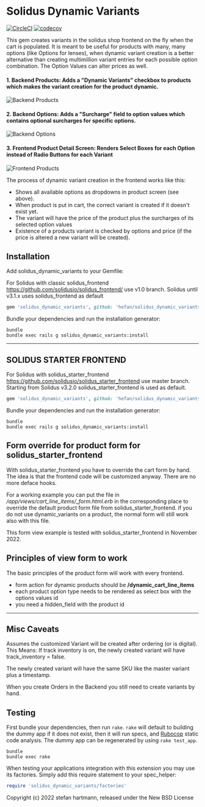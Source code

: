 # Solidus Dynamic Variants

[![CircleCI](https://circleci.com/gh/hefan/solidus_dynamic_variants.svg?style=shield)](https://circleci.com/gh/hefan/solidus_dynamic_variants)
[![codecov](https://codecov.io/gh/hefan/solidus_dynamic_variants/branch/master/graph/badge.svg)](https://codecov.io/gh/hefan/solidus_dynamic_variants)

This gem creates variants in the solidus shop frontend on the fly when the cart is populated.
It is meant to be useful for products with many, many options (like Options for lenses), when dynamic variant creation is a better alternative than creating multimillion variant entries for each possible option combination. The Option Values can alter prices as well.

#### 1. Backend Products: Adds a "Dynamic Variants" checkbox to products which makes the variant creation for the product dynamic.

![Backend Products](https://hefan.github.io/images/be_products_2.png)


#### 2. Backend Options: Adds a "Surcharge" field to option values which contains optional surcharges for specific options.

![Backend Options](https://hefan.github.io/images/be_options_2.png)


#### 3. Frontend Product Detail Screen: Renders Select Boxes for each Option instead of Radio Buttons for each Variant

![Frontend Products](https://hefan.github.io/images/fe_products_2.png)


The process of dynamic variant creation in the frontend works like this:
- Shows all available options as dropdowns in product screen (see above).
- When product is put in cart, the correct variant is created if it doesn't exist yet.
- The variant will have the price of the product plus the surcharges of its selected option values
- Existence of a products variant is checked by options and price (if the price is altered a new variant will be created).


Installation
------------

Add solidus_dynamic_variants to your Gemfile:

For Solidus with classic solidus_frontend https://github.com/solidusio/solidus_frontend/ use v1.0 branch.
Solidus until v3.1.x uses solidus_frontend as default

```ruby
gem 'solidus_dynamic_variants', github: 'hefan/solidus_dynamic_variants', branch: 'v1.0'
```

Bundle your dependencies and run the installation generator:

```shell
bundle
bundle exec rails g solidus_dynamic_variants:install
```


-------------------------

## SOLIDUS STARTER FRONTEND

For Solidus with solidus_starter_frontend https://github.com/solidusio/solidus_starter_frontend use master branch.
Starting from Solidus v3.2.0 solidus_starter_frontend is used as default.

```ruby
gem 'solidus_dynamic_variants', github: 'hefan/solidus_dynamic_variants', branch: 'master'
```

Bundle your dependencies and run the installation generator:

```shell
bundle
bundle exec rails g solidus_dynamic_variants:install
```

Form override for product form for solidus_starter_frontend
-----------------------------------------------------------

With solidus_starter_frontend you have to override the cart form by hand. The idea is that the frontend code will be customized anyway. There are no more deface hooks. 

For a working example you can put the file in */app/views/cart_line_items/_form.html.erb* in the corresponding place to override the default product form file from solidus_starter_frontend. if you do not use dynamic_variants on a product, the normal form will still work also with this file.

This form view example is tested with solidus_starter_frontend in November 2022.


Principles of view form to work
-------------------------------

The basic principles of the product form will work with every frontend.

* form action for dynamic products should be **/dynamic_cart_line_items**
* each product option type needs to be rendered as select box with the options values id
* you need a hidden_field with the product id

-------------------------


Misc Caveats
-------
Assumes the customized Variant will be created after ordering (or is digital).
This Means: If track inventory is on, the newly created variant will have track_inventory = false.

The newly created variant will have the same SKU like the master variant plus a timestamp.

When you create Orders in the Backend you still need to create variants by hand.



Testing
-------

First bundle your dependencies, then run `rake`. `rake` will default to building the dummy app if it does not exist, then it will run specs, and [Rubocop](https://github.com/bbatsov/rubocop) static code analysis. The dummy app can be regenerated by using `rake test_app`.

```shell
bundle
bundle exec rake
```

When testing your applications integration with this extension you may use its factories.
Simply add this require statement to your spec_helper:

```ruby
require 'solidus_dynamic_variants/factories'
```

Copyright (c) 2022 stefan hartmann, released under the New BSD License
